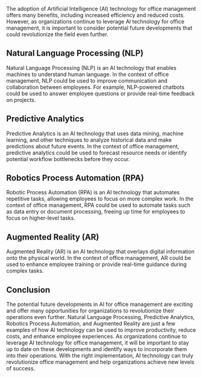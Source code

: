 
The adoption of Artificial Intelligence (AI) technology for office management offers many benefits, including increased efficiency and reduced costs. However, as organizations continue to leverage AI technology for office management, it is important to consider potential future developments that could revolutionize the field even further.

Natural Language Processing (NLP)
---------------------------------

Natural Language Processing (NLP) is an AI technology that enables machines to understand human language. In the context of office management, NLP could be used to improve communication and collaboration between employees. For example, NLP-powered chatbots could be used to answer employee questions or provide real-time feedback on projects.

Predictive Analytics
--------------------

Predictive Analytics is an AI technology that uses data mining, machine learning, and other techniques to analyze historical data and make predictions about future events. In the context of office management, predictive analytics could be used to forecast resource needs or identify potential workflow bottlenecks before they occur.

Robotics Process Automation (RPA)
---------------------------------

Robotic Process Automation (RPA) is an AI technology that automates repetitive tasks, allowing employees to focus on more complex work. In the context of office management, RPA could be used to automate tasks such as data entry or document processing, freeing up time for employees to focus on higher-level tasks.

Augmented Reality (AR)
----------------------

Augmented Reality (AR) is an AI technology that overlays digital information onto the physical world. In the context of office management, AR could be used to enhance employee training or provide real-time guidance during complex tasks.

Conclusion
----------

The potential future developments in AI for office management are exciting and offer many opportunities for organizations to revolutionize their operations even further. Natural Language Processing, Predictive Analytics, Robotics Process Automation, and Augmented Reality are just a few examples of how AI technology can be used to improve productivity, reduce costs, and enhance employee experiences. As organizations continue to leverage AI technology for office management, it will be important to stay up to date on these developments and identify ways to incorporate them into their operations. With the right implementation, AI technology can truly revolutionize office management and help organizations achieve new levels of success.
